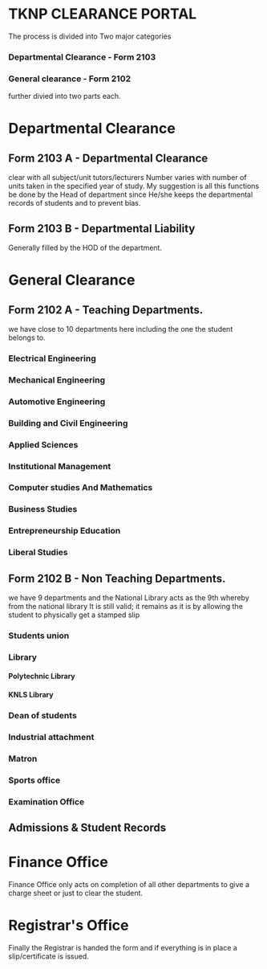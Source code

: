 # TKNP CLEARANCE PORTAL
The process is divided into Two major categories
### Departmental Clearance - Form 2103
### General clearance - Form 2102
further divied into two parts each.

# Departmental Clearance

## Form 2103 A - Departmental Clearance
clear with all subject/unit tutors/lecturers
Number varies with number of units taken in the specified year of study.
My suggestion is all this functions be done by the Head of department since He/she keeps the departmental records of students and to prevent bias.

## Form 2103 B - Departmental Liability
Generally filled by the HOD of the department. 

# General Clearance 
## Form 2102 A - Teaching Departments.
we have close to 10 departments here including the one the student belongs to.
### Electrical Engineering
### Mechanical Engineering
### Automotive Engineering
### Building and Civil Engineering
### Applied Sciences
### Institutional Management
### Computer studies And Mathematics
### Business Studies
### Entrepreneurship Education
### Liberal Studies
## Form 2102 B - Non Teaching Departments.
we have 9 departments and the National Library acts as the 9th 
whereby from the national library It is still valid; it remains as it is by allowing the student to physically get a stamped slip
### Students union
### Library
#### Polytechnic Library
#### KNLS Library
### Dean of students
### Industrial attachment
### Matron
### Sports office
### Examination Office
## Admissions & Student Records
# Finance Office
Finance Office only acts on completion of all other departments to give a charge sheet or just to clear the student.
# Registrar's Office
Finally the Registrar is handed the form and if everything is in place a slip/certificate is issued.
